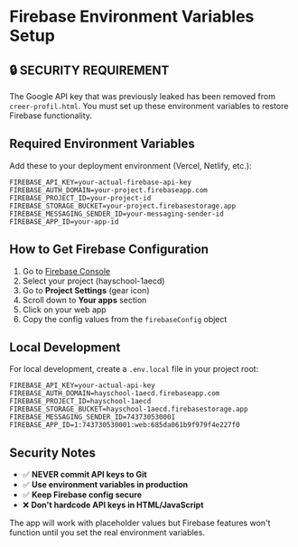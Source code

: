 # Firebase Environment Variables Setup

## 🔒 SECURITY REQUIREMENT

The Google API key that was previously leaked has been removed from `creer-profil.html`. You must set up these environment variables to restore Firebase functionality.

## Required Environment Variables

Add these to your deployment environment (Vercel, Netlify, etc.):

```env
FIREBASE_API_KEY=your-actual-firebase-api-key
FIREBASE_AUTH_DOMAIN=your-project.firebaseapp.com
FIREBASE_PROJECT_ID=your-project-id
FIREBASE_STORAGE_BUCKET=your-project.firebasestorage.app
FIREBASE_MESSAGING_SENDER_ID=your-messaging-sender-id
FIREBASE_APP_ID=your-app-id
```

## How to Get Firebase Configuration

1. Go to [Firebase Console](https://console.firebase.google.com)
2. Select your project (hayschool-1aecd)
3. Go to **Project Settings** (gear icon)
4. Scroll down to **Your apps** section
5. Click on your web app
6. Copy the config values from the `firebaseConfig` object

## Local Development

For local development, create a `.env.local` file in your project root:

```env
FIREBASE_API_KEY=your-actual-api-key
FIREBASE_AUTH_DOMAIN=hayschool-1aecd.firebaseapp.com
FIREBASE_PROJECT_ID=hayschool-1aecd
FIREBASE_STORAGE_BUCKET=hayschool-1aecd.firebasestorage.app
FIREBASE_MESSAGING_SENDER_ID=743730530001
FIREBASE_APP_ID=1:743730530001:web:685da061b9f979f4e227f0
```

## Security Notes

- ✅ **NEVER commit API keys to Git**
- ✅ **Use environment variables in production**
- ✅ **Keep Firebase config secure**
- ❌ **Don't hardcode API keys in HTML/JavaScript**

The app will work with placeholder values but Firebase features won't function until you set the real environment variables.
